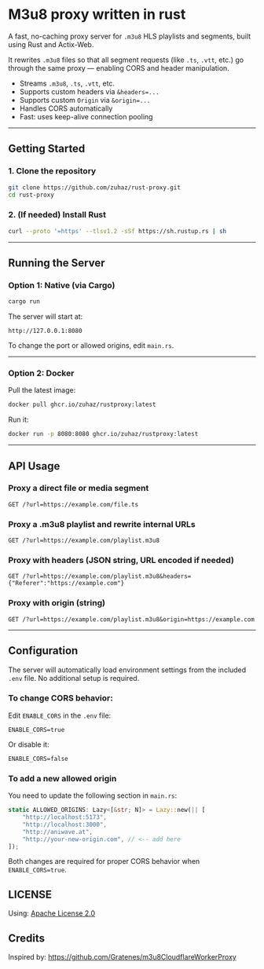 # M3u8 proxy written in rust

A fast, no-caching proxy server for `.m3u8` HLS playlists and segments, built using Rust and Actix-Web.

It rewrites `.m3u8` files so that all segment requests (like `.ts`, `.vtt`, etc.) go through the same proxy — enabling CORS and header manipulation.

- Streams `.m3u8`, `.ts`, `.vtt`, etc.
- Supports custom headers via `&headers=...`
- Supports custom `Origin` via `&origin=...`
- Handles CORS automatically
- Fast: uses keep-alive connection pooling

---

## Getting Started

### 1. Clone the repository

```bash
git clone https://github.com/zuhaz/rust-proxy.git
cd rust-proxy
```

### 2. (If needed) Install Rust

```bash
curl --proto '=https' --tlsv1.2 -sSf https://sh.rustup.rs | sh
```

---

## Running the Server

### Option 1: Native (via Cargo)

```bash
cargo run
```

The server will start at:

```
http://127.0.0.1:8080
```

To change the port or allowed origins, edit `main.rs`.

---

### Option 2: Docker

Pull the latest image:

```bash
docker pull ghcr.io/zuhaz/rustproxy:latest
```

Run it:

```bash
docker run -p 8080:8080 ghcr.io/zuhaz/rustproxy:latest
```

---

## API Usage

### Proxy a direct file or media segment

```
GET /?url=https://example.com/file.ts
```

### Proxy a .m3u8 playlist and rewrite internal URLs

```
GET /?url=https://example.com/playlist.m3u8
```

### Proxy with headers (JSON string, URL encoded if needed)

```
GET /?url=https://example.com/playlist.m3u8&headers={"Referer":"https://example.com"}
```

### Proxy with origin (string)

```
GET /?url=https://example.com/playlist.m3u8&origin=https://example.com
```

---

## Configuration

The server will automatically load environment settings from the included `.env` file. No additional setup is required.

### To change CORS behavior:

Edit `ENABLE_CORS` in the `.env` file:

```env
ENABLE_CORS=true
```

Or disable it:

```env
ENABLE_CORS=false
```

### To add a new allowed origin

You need to update the following section in `main.rs`:

```rust
static ALLOWED_ORIGINS: Lazy<[&str; N]> = Lazy::new(|| [
    "http://localhost:5173",
    "http://localhost:3000",
    "http://aniwave.at",
    "http://your-new-origin.com", // <-- add here
]);
```

Both changes are required for proper CORS behavior when `ENABLE_CORS=true`.

## LICENSE

Using: [Apache License 2.0](LICENSE)


## Credits

Inspired by: https://github.com/Gratenes/m3u8CloudflareWorkerProxy